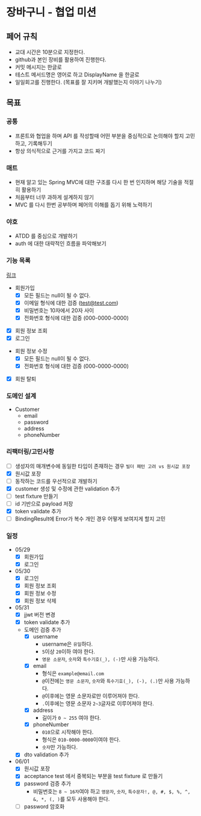 # 장바구니 - 협업 미션

## 페어 규칙

- 교대 시간은 10분으로 지정한다.
- github과 본인 장비를 활용하여 진행한다.
- 커밋 메시지는 한글로
- 테스트 메서드명은 영어로 하고 DisplayName 을 한글로
- 일일회고를 진행한다. (목표를 잘 지키며 개발했는지 이야기 나누기)

## 목표

### 공통

- 프론트와 협업을 하며 API 를 작성할때 어떤 부분을 중심적으로 논의해야 할지 고민하고, 기록해두기
- 항상 의식적으로 근거를 가지고 코드 짜기

### 매트

- 현재 알고 있는 Spring MVC에 대한 구조를 다시 한 번 인지하며 해당 기술을 적절히 활용하기
- 처음부터 너무 과하게 설계하지 않기
- MVC 를 다시 한번 공부하며 페어의 이해를 돕기 위해 노력하기

### 야호

- ATDD 를 중심으로 개발하기
- auth 에 대한 대략적인 흐름을 파악해보기

### 기능 목록

[링크](https://www.notion.so/0f0d2f9b1c4b4f6cb02b0f7215f8cccc)

- 회원가입
    - [x] 모든 필드는 null이 될 수 없다.
    - [x] 이메일 형식에 대한 검증 (test@test.com)
    - [x] 비밀번호는 10자에서 20자 사이
    - [x] 전화번호 형식에 대한 검증 (000-0000-0000)
- [x] 회원 정보 조회
- [x] 로그인
- 회원 정보 수정
    - [x] 모든 필드는 null이 될 수 없다.
    - [x] 전화번호 형식에 대한 검증 (000-0000-0000)
- [x] 회원 탈퇴

### 도메인 설계

- Customer
    - email
    - password
    - address
    - phoneNumber

### 리팩터링/고민사항

- [ ] 생성자의 매개변수에 동일한 타입이 존재하는 경우 `빌더 패턴 고려 vs 원시값 포장`
- [x] 원시값 포장
- [ ] 동작하는 코드를 우선적으로 개발하기
- [x] customer 생성 및 수정에 관한 validation 추가
- [ ] test fixture 만들기
- [ ] id 기반으로 payload 저장
- [x] token validate 추가
- [ ] BindingResult에 Error가 복수 개인 경우 어떻게 보여지게 할지 고민

### 일정

- 05/29
    - [x] 회원가입
    - [x] 로그인

- 05/30
    - [x] 로그인
    - [x] 회원 정보 조회
    - [x] 회원 정보 수정
    - [x] 회원 정보 삭제

- 05/31
    - [x] jjwt 버전 변경
    - [x] token validate 추가
    - 도메인 검증 추가
        - [x] username
            - username은 `유일`하다.
            - `5`이상 `20`이하 여야 한다.
            - `영문 소문자`, `숫자`와 `특수기호(_), (-)`만 사용 가능하다.
        - [x] email
            - 형식은 `example@email.com`
            - `@`이전에는 `영문 소문자`, `숫자`와 `특수기호(_), (-), (.)`만 사용 가능하다.
            - `@`이후에는 영문 소문자로만 이루어져야 한다.
            - `.`이후에는 영문 소문자 `2~3`글자로 이루어져야 한다.
        - [x] address
            - 길이가 `0 ~ 255` 여야 한다.
        - [x] phoneNumber
            - `010`으로 시작해야 한다.
            - 형식은 `010-0000-0000`이여야 한다.
            - `숫자`만 가능하다.
    - [x] dto validation 추가

- 06/01
    - [x] 원시값 포장
    - [x] acceptance test 에서 중복되는 부분을 test fixture 로 만들기
    - [x] password 검증 추가
        - 비밀번호는 `8 ~ 16자`여야 하고 `영문자`, `숫자`, `특수문자!, @, #, $, %, ^, &, *, (, )`를 모두 사용해야 한다.
    - [ ] password 암호화
